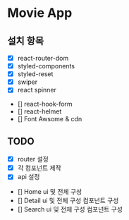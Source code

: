 # Movie App

## 설치 항목

- [x] react-router-dom
- [x] styled-components
- [x] styled-reset
- [x] swiper
- [x] react spinner
- [] react-hook-form
- [] react-helmet
- [] Font Awsome & cdn

## TODO

- [x] router 설정
- [x] 각 컴포넌트 제작
- [x] api 설정
- [] Home ui 및 전체 구성
- [] Detail ui 및 전체 구성 컴포넌트 구성
- [] Search ui 및 전체 구성 컴포넌트 구성
